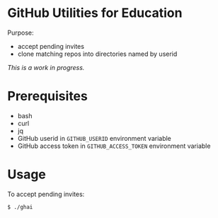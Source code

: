 # GitHub Utilities for Education

Purpose:

- accept pending invites
- clone matching repos into directories named by userid

*This is a work in progress.*

# Prerequisites

- bash
- curl
- jq
- GitHub userid in `GITHUB_USERID` environment variable
- GitHub access token in `GITHUB_ACCESS_TOKEN` environment variable

# Usage

To accept pending invites:

    $ ./ghai
